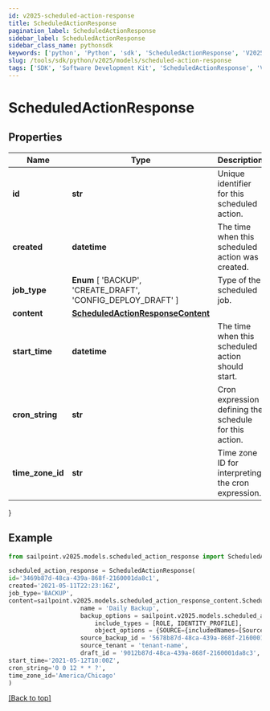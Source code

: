 ```yaml
---
id: v2025-scheduled-action-response
title: ScheduledActionResponse
pagination_label: ScheduledActionResponse
sidebar_label: ScheduledActionResponse
sidebar_class_name: pythonsdk
keywords: ['python', 'Python', 'sdk', 'ScheduledActionResponse', 'V2025ScheduledActionResponse'] 
slug: /tools/sdk/python/v2025/models/scheduled-action-response
tags: ['SDK', 'Software Development Kit', 'ScheduledActionResponse', 'V2025ScheduledActionResponse']
---
```


# ScheduledActionResponse


## Properties

Name | Type | Description | Notes
------------ | ------------- | ------------- | -------------
**id** | **str** | Unique identifier for this scheduled action. | [optional] 
**created** | **datetime** | The time when this scheduled action was created. | [optional] 
**job_type** |  **Enum** [  'BACKUP',    'CREATE_DRAFT',    'CONFIG_DEPLOY_DRAFT' ] | Type of the scheduled job. | [optional] 
**content** | [**ScheduledActionResponseContent**](scheduled-action-response-content) |  | [optional] 
**start_time** | **datetime** | The time when this scheduled action should start. | [optional] 
**cron_string** | **str** | Cron expression defining the schedule for this action. | [optional] 
**time_zone_id** | **str** | Time zone ID for interpreting the cron expression. | [optional] 
}

## Example

```python
from sailpoint.v2025.models.scheduled_action_response import ScheduledActionResponse

scheduled_action_response = ScheduledActionResponse(
id='3469b87d-48ca-439a-868f-2160001da8c1',
created='2021-05-11T22:23:16Z',
job_type='BACKUP',
content=sailpoint.v2025.models.scheduled_action_response_content.ScheduledActionResponse_content(
                    name = 'Daily Backup', 
                    backup_options = sailpoint.v2025.models.scheduled_action_response_content_backup_options.ScheduledActionResponse_content_backupOptions(
                        include_types = [ROLE, IDENTITY_PROFILE], 
                        object_options = {SOURCE={includedNames=[Source1, Source2]}, ROLE={includedNames=[Admin Role, User Role]}}, ), 
                    source_backup_id = '5678b87d-48ca-439a-868f-2160001da8c2', 
                    source_tenant = 'tenant-name', 
                    draft_id = '9012b87d-48ca-439a-868f-2160001da8c3', ),
start_time='2021-05-12T10:00Z',
cron_string='0 0 12 * * ?',
time_zone_id='America/Chicago'
)

```
[[Back to top]](#) 

